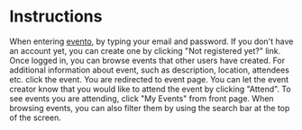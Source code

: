 # Instructions

When entering [evento](https://flai.xyz/evento/), by typing your email and password. If you don't have an account yet, 
you can create one by clicking "Not registered yet?" link. Once logged in, you can browse events that other users have created.
For additional information about event, such as description, location, attendees etc. click the event. You are redirected to event page.
You can let the event creator know that you would like to attend the event by clicking "Attend". To see events you are attending, click 
"My Events" from front page. When browsing events, you can also filter them by using the search bar at the top of the screen.
